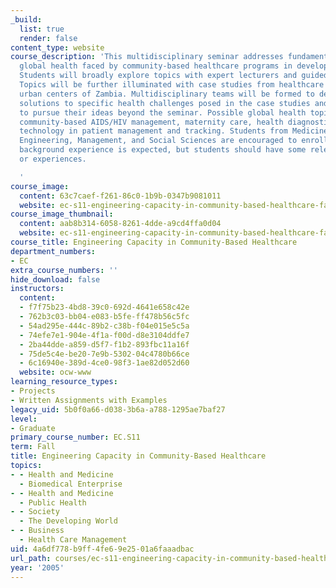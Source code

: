 ```yaml
---
_build:
  list: true
  render: false
content_type: website
course_description: 'This multidisciplinary seminar addresses fundamental issues in
  global health faced by community-based healthcare programs in developing countries.
  Students will broadly explore topics with expert lecturers and guided readings.
  Topics will be further illuminated with case studies from healthcare programs in
  urban centers of Zambia. Multidisciplinary teams will be formed to develop feasible
  solutions to specific health challenges posed in the case studies and encouraged
  to pursue their ideas beyond the seminar. Possible global health topics include
  community-based AIDS/HIV management, maternity care, health diagnostics, and information
  technology in patient management and tracking. Students from Medicine, Public Health,
  Engineering, Management, and Social Sciences are encouraged to enroll. No specific
  background experience is expected, but students should have some relevant skills
  or experiences.

  '
course_image:
  content: 63c7caef-f261-86c0-1b9b-0347b9081011
  website: ec-s11-engineering-capacity-in-community-based-healthcare-fall-2005
course_image_thumbnail:
  content: aab8b314-6058-8261-4dde-a9cd4ffa0d04
  website: ec-s11-engineering-capacity-in-community-based-healthcare-fall-2005
course_title: Engineering Capacity in Community-Based Healthcare
department_numbers:
- EC
extra_course_numbers: ''
hide_download: false
instructors:
  content:
  - f7f75b23-4bd8-39c0-692d-4641e658c42e
  - 762b3c03-bb04-e083-b5fe-ff478b56c5fc
  - 54ad295e-444c-89b2-c38b-f04e015e5c5a
  - 74efe7e1-904e-4f1a-f00d-d8e3104ddfe7
  - 2ba44dde-a859-d5f7-f1b2-893fbc11a16f
  - 75de5c4e-be20-7e9b-5302-04c4780b66ce
  - 6c16940e-389d-4ce0-98f3-1ae82d052d60
  website: ocw-www
learning_resource_types:
- Projects
- Written Assignments with Examples
legacy_uid: 5b0f0a66-d038-3b6a-a788-1295ae7baf27
level:
- Graduate
primary_course_number: EC.S11
term: Fall
title: Engineering Capacity in Community-Based Healthcare
topics:
- - Health and Medicine
  - Biomedical Enterprise
- - Health and Medicine
  - Public Health
- - Society
  - The Developing World
- - Business
  - Health Care Management
uid: 4a6df778-b9ff-4fe6-9e25-01a6faaadbac
url_path: courses/ec-s11-engineering-capacity-in-community-based-healthcare-fall-2005
year: '2005'
---
```

